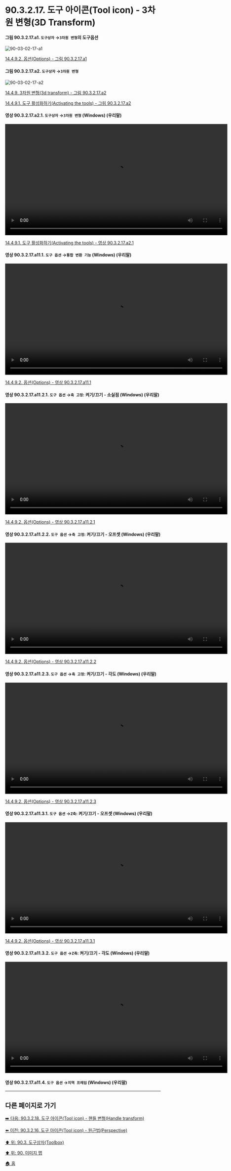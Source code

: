 # 90.3.2.17. 도구 아이콘(Tool icon) - 3차원 변형(3D Transform)

<a id="90-03-02-17-a1"></a>

#### 그림 90.3.2.17.a1. `도구상자` →`3차원 변형`의 도구옵션
![90-03-02-17-a1](https://github.com/wonder13662/gimp/assets/15767104/cf39244c-a25d-45e7-8402-6802b1bb80a2)

[14.4.9.2. 옵션(Options) - 그림 90.3.2.17.a1](./14-04-09-02-options.md#90-03-02-17-a1)

<a id="90-03-02-17-a2"></a>

#### 그림 90.3.2.17.a2. `도구상자` →`3차원 변형`
![90-03-02-17-a2](https://github.com/wonder13662/gimp/assets/15767104/90c1474c-bf80-4eff-ac55-f6ae335c7d69)

[14.4.9. 3차원 변형(3d transform) - 그림 90.3.2.17.a2](./14-04-09-00-3d-transform.md#90-03-02-17-a2)

[14.4.9.1. 도구 활성화하기(Activating the tools) - 그림 90.3.2.17.a2](./14-04-09-01-activating_the_tool.md#90-03-02-17-a2)

<a id="90-03-02-17-a2-01"></a>

#### 영상 90.3.2.17.a2.1. `도구상자` →`3차원 변형` (Windows) (우리말)
<video controls="controls" width="720" src="https://github.com/wonder13662/gimp/assets/15767104/84b3fb8a-1394-4406-9e55-7d35ef06e87d"></video>

[14.4.9.1. 도구 활성화하기(Activating the tools) - 영상 90.3.2.17.a2.1](./14-04-09-01-activating_the_tool.md#90-03-02-17-a2-01)

<a id="90-03-02-17-a11-01"></a>

#### 영상 90.3.2.17.a11.1. `도구 옵션` →`통합 변환 기능` (Windows) (우리말)
<video controls="controls" width="720" src="https://github.com/wonder13662/gimp/assets/15767104/98980199-4c5f-4aa0-85e2-44b08ca00b5d"></video>

[14.4.9.2. 옵션(Options) - 영상 90.3.2.17.a11.1](./14-04-09-02-options.md#90-03-02-17-a11-01)

<a id="90-03-02-17-a11-02-01"></a>

#### 영상 90.3.2.17.a11.2.1. `도구 옵션` →`축 고정`: 켜기/끄기 - 소실점 (Windows) (우리말)
<video controls="controls" width="720" src="https://github.com/wonder13662/gimp/assets/15767104/89fb6617-c513-4d83-88a6-7754b66e8e14"></video>

[14.4.9.2. 옵션(Options) - 영상 90.3.2.17.a11.2.1](./14-04-09-02-options.md#90-03-02-17-a11-02-01)

<a id="90-03-02-17-a11-02-02"></a>

#### 영상 90.3.2.17.a11.2.2. `도구 옵션` →`축 고정`: 켜기/끄기 - 오프셋 (Windows) (우리말)
<video controls="controls" width="720" src="https://github.com/wonder13662/gimp/assets/15767104/12b4b272-c9f6-4ff0-b98a-048615fca236"></video>

[14.4.9.2. 옵션(Options) - 영상 90.3.2.17.a11.2.2](./14-04-09-02-options.md#90-03-02-17-a11-02-02)

<a id="90-03-02-17-a11-02-03"></a>

#### 영상 90.3.2.17.a11.2.3. `도구 옵션` →`축 고정`: 켜기/끄기 - 각도 (Windows) (우리말)
<video controls="controls" width="720" src="https://github.com/wonder13662/gimp/assets/15767104/5bea926d-9c84-4612-a5de-b381b64d74a1"></video>

[14.4.9.2. 옵션(Options) - 영상 90.3.2.17.a11.2.3](./14-04-09-02-options.md#90-03-02-17-a11-02-03)

<a id="90-03-02-17-a11-03-01"></a>

#### 영상 90.3.2.17.a11.3.1. `도구 옵션` →`Z축`: 켜기/끄기 - 오프셋 (Windows) (우리말)
<video controls="controls" width="720" src="https://github.com/wonder13662/gimp/assets/15767104/25415674-0194-4ec2-a7c9-f2baf298db6a"></video>

[14.4.9.2. 옵션(Options) - 영상 90.3.2.17.a11.3.1](./14-04-09-02-options.md#90-03-02-17-a11-03-01)

<a id="90-03-02-17-a11-03-02"></a>

#### 영상 90.3.2.17.a11.3.2. `도구 옵션` →`Z축`: 켜기/끄기 - 각도 (Windows) (우리말)
<video controls="controls" width="720" src="https://github.com/wonder13662/gimp/assets/15767104/cf87eb19-b802-4fb8-ab33-d095abe55b75"></video>

<a id="90-03-02-17-a11-04"></a>

#### 영상 90.3.2.17.a11.4. `도구 옵션` →`지역 프레임` (Windows) (우리말)

***

## 다른 페이지로 가기

[➡️ 다음: 90.3.2.18. 도구 아이콘(Tool icon) - 핸들 변형(Handle transform)](./90-03-02-18-handle_transform.md)

[⬅️ 이전: 90.3.2.16. 도구 아이콘(Tool icon) - 원근법(Perspective)](./90-03-02-16-perspective.md)

[⬆️ 위: 90.3. 도구상자(Toolbox)](./90-03-00-toolbox.md)

[⬆️ 위: 90. 이미지 맵](./90-00-image-map.md)

[🏠 홈](./00-home.md)
